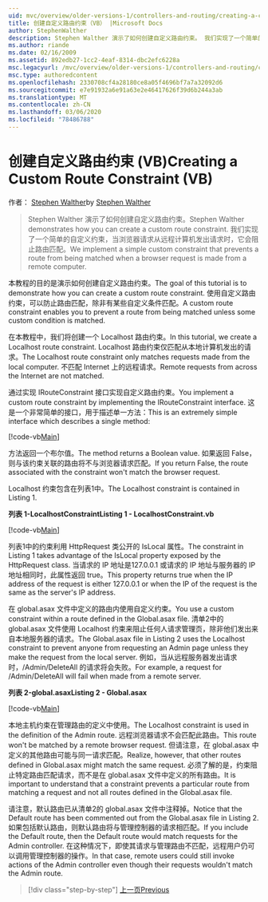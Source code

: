 ```yaml
---
uid: mvc/overview/older-versions-1/controllers-and-routing/creating-a-custom-route-constraint-vb
title: 创建自定义路由约束（VB） |Microsoft Docs
author: StephenWalther
description: Stephen Walther 演示了如何创建自定义路由约束。 我们实现了一个简单的自定义约束，可防止路由与 w 。
ms.author: riande
ms.date: 02/16/2009
ms.assetid: 892edb27-1cc2-4eaf-8314-dbc2efc6228a
msc.legacyurl: /mvc/overview/older-versions-1/controllers-and-routing/creating-a-custom-route-constraint-vb
msc.type: authoredcontent
ms.openlocfilehash: 2330708cf4a28180ce8a05f4696bf7a7a32092d6
ms.sourcegitcommit: e7e91932a6e91a63e2e46417626f39d6b244a3ab
ms.translationtype: MT
ms.contentlocale: zh-CN
ms.lasthandoff: 03/06/2020
ms.locfileid: "78486788"
---
```

# <a name="creating-a-custom-route-constraint-vb"></a><span data-ttu-id="c4fe4-104">创建自定义路由约束 (VB)</span><span class="sxs-lookup"><span data-stu-id="c4fe4-104">Creating a Custom Route Constraint (VB)</span></span>

<span data-ttu-id="c4fe4-105">作者： [Stephen Walther](https://github.com/StephenWalther)</span><span class="sxs-lookup"><span data-stu-id="c4fe4-105">by [Stephen Walther](https://github.com/StephenWalther)</span></span>

> <span data-ttu-id="c4fe4-106">Stephen Walther 演示了如何创建自定义路由约束。</span><span class="sxs-lookup"><span data-stu-id="c4fe4-106">Stephen Walther demonstrates how you can create a custom route constraint.</span></span> <span data-ttu-id="c4fe4-107">我们实现了一个简单的自定义约束，当浏览器请求从远程计算机发出请求时，它会阻止路由匹配。</span><span class="sxs-lookup"><span data-stu-id="c4fe4-107">We implement a simple custom constraint that prevents a route from being matched when a browser request is made from a remote computer.</span></span>

<span data-ttu-id="c4fe4-108">本教程的目的是演示如何创建自定义路由约束。</span><span class="sxs-lookup"><span data-stu-id="c4fe4-108">The goal of this tutorial is to demonstrate how you can create a custom route constraint.</span></span> <span data-ttu-id="c4fe4-109">使用自定义路由约束，可以防止路由匹配，除非有某些自定义条件匹配。</span><span class="sxs-lookup"><span data-stu-id="c4fe4-109">A custom route constraint enables you to prevent a route from being matched unless some custom condition is matched.</span></span>

<span data-ttu-id="c4fe4-110">在本教程中，我们将创建一个 Localhost 路由约束。</span><span class="sxs-lookup"><span data-stu-id="c4fe4-110">In this tutorial, we create a Localhost route constraint.</span></span> <span data-ttu-id="c4fe4-111">Localhost 路由约束仅匹配从本地计算机发出的请求。</span><span class="sxs-lookup"><span data-stu-id="c4fe4-111">The Localhost route constraint only matches requests made from the local computer.</span></span> <span data-ttu-id="c4fe4-112">不匹配 Internet 上的远程请求。</span><span class="sxs-lookup"><span data-stu-id="c4fe4-112">Remote requests from across the Internet are not matched.</span></span>

<span data-ttu-id="c4fe4-113">通过实现 IRouteConstraint 接口实现自定义路由约束。</span><span class="sxs-lookup"><span data-stu-id="c4fe4-113">You implement a custom route constraint by implementing the IRouteConstraint interface.</span></span> <span data-ttu-id="c4fe4-114">这是一个非常简单的接口，用于描述单一方法：</span><span class="sxs-lookup"><span data-stu-id="c4fe4-114">This is an extremely simple interface which describes a single method:</span></span>

[!code-vb[Main](creating-a-custom-route-constraint-vb/samples/sample1.vb)]

<span data-ttu-id="c4fe4-115">方法返回一个布尔值。</span><span class="sxs-lookup"><span data-stu-id="c4fe4-115">The method returns a Boolean value.</span></span> <span data-ttu-id="c4fe4-116">如果返回 False，则与该约束关联的路由将不与浏览器请求匹配。</span><span class="sxs-lookup"><span data-stu-id="c4fe4-116">If you return False, the route associated with the constraint won't match the browser request.</span></span>

<span data-ttu-id="c4fe4-117">Localhost 约束包含在列表1中。</span><span class="sxs-lookup"><span data-stu-id="c4fe4-117">The Localhost constraint is contained in Listing 1.</span></span>

<span data-ttu-id="c4fe4-118">**列表 1-LocalhostConstraint**</span><span class="sxs-lookup"><span data-stu-id="c4fe4-118">**Listing 1 - LocalhostConstraint.vb**</span></span>

[!code-vb[Main](creating-a-custom-route-constraint-vb/samples/sample2.vb)]

<span data-ttu-id="c4fe4-119">列表1中的约束利用 HttpRequest 类公开的 IsLocal 属性。</span><span class="sxs-lookup"><span data-stu-id="c4fe4-119">The constraint in Listing 1 takes advantage of the IsLocal property exposed by the HttpRequest class.</span></span> <span data-ttu-id="c4fe4-120">当请求的 IP 地址是127.0.0.1 或请求的 IP 地址与服务器的 IP 地址相同时，此属性返回 true。</span><span class="sxs-lookup"><span data-stu-id="c4fe4-120">This property returns true when the IP address of the request is either 127.0.0.1 or when the IP of the request is the same as the server's IP address.</span></span>

<span data-ttu-id="c4fe4-121">在 global.asax 文件中定义的路由内使用自定义约束。</span><span class="sxs-lookup"><span data-stu-id="c4fe4-121">You use a custom constraint within a route defined in the Global.asax file.</span></span> <span data-ttu-id="c4fe4-122">清单2中的 global.asax 文件使用 Localhost 约束来阻止任何人请求管理页，除非他们发出来自本地服务器的请求。</span><span class="sxs-lookup"><span data-stu-id="c4fe4-122">The Global.asax file in Listing 2 uses the Localhost constraint to prevent anyone from requesting an Admin page unless they make the request from the local server.</span></span> <span data-ttu-id="c4fe4-123">例如，当从远程服务器发出请求时，/Admin/DeleteAll 的请求将会失败。</span><span class="sxs-lookup"><span data-stu-id="c4fe4-123">For example, a request for /Admin/DeleteAll will fail when made from a remote server.</span></span>

<span data-ttu-id="c4fe4-124">**列表 2-global.asax**</span><span class="sxs-lookup"><span data-stu-id="c4fe4-124">**Listing 2 - Global.asax**</span></span>

[!code-vb[Main](creating-a-custom-route-constraint-vb/samples/sample3.vb)]

<span data-ttu-id="c4fe4-125">本地主机约束在管理路由的定义中使用。</span><span class="sxs-lookup"><span data-stu-id="c4fe4-125">The Localhost constraint is used in the definition of the Admin route.</span></span> <span data-ttu-id="c4fe4-126">远程浏览器请求不会匹配此路由。</span><span class="sxs-lookup"><span data-stu-id="c4fe4-126">This route won't be matched by a remote browser request.</span></span> <span data-ttu-id="c4fe4-127">但请注意，在 global.asax 中定义的其他路由可能与同一请求匹配。</span><span class="sxs-lookup"><span data-stu-id="c4fe4-127">Realize, however, that other routes defined in Global.asax might match the same request.</span></span> <span data-ttu-id="c4fe4-128">必须了解的是，约束阻止特定路由匹配请求，而不是在 global.asax 文件中定义的所有路由。</span><span class="sxs-lookup"><span data-stu-id="c4fe4-128">It is important to understand that a constraint prevents a particular route from matching a request and not all routes defined in the Global.asax file.</span></span>

<span data-ttu-id="c4fe4-129">请注意，默认路由已从清单2的 global.asax 文件中注释掉。</span><span class="sxs-lookup"><span data-stu-id="c4fe4-129">Notice that the Default route has been commented out from the Global.asax file in Listing 2.</span></span> <span data-ttu-id="c4fe4-130">如果包括默认路由，则默认路由将与管理控制器的请求相匹配。</span><span class="sxs-lookup"><span data-stu-id="c4fe4-130">If you include the Default route, then the Default route would match requests for the Admin controller.</span></span> <span data-ttu-id="c4fe4-131">在这种情况下，即使其请求与管理路由不匹配，远程用户仍可以调用管理控制器的操作。</span><span class="sxs-lookup"><span data-stu-id="c4fe4-131">In that case, remote users could still invoke actions of the Admin controller even though their requests wouldn't match the Admin route.</span></span>

> [!div class="step-by-step"]
> [<span data-ttu-id="c4fe4-132">上一页</span><span class="sxs-lookup"><span data-stu-id="c4fe4-132">Previous</span></span>](creating-a-route-constraint-vb.md)
